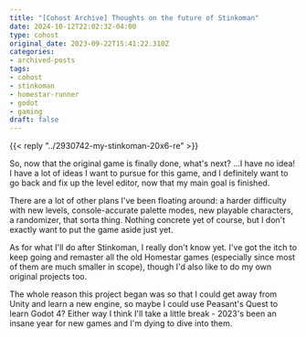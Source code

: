 ```yaml
---
title: "[Cohost Archive] Thoughts on the future of Stinkoman"
date: 2024-10-12T22:02:32-04:00
type: cohost
original_date: 2023-09-22T15:41:22.310Z
categories:
- archived-posts
tags:
- cohost
- stinkoman
- homestar-runner
- godot
- gaming
draft: false
---
```


{{< reply "../2930742-my-stinkoman-20x6-re" >}}

So, now that the original game is finally done, what's next? ...I have no idea! I have a lot of ideas I want to pursue for this game, and I definitely want to go back and fix up the level editor, now that my main goal is finished.

There are a lot of other plans I've been floating around: a harder difficulty with new levels, console-accurate palette modes, new playable characters, a randomizer, that sorta thing. Nothing concrete yet of course, but I don't exactly want to put the game aside just yet.

As for what I'll do after Stinkoman, I really don't know yet. I've got the itch to keep going and remaster all the old Homestar games (especially since most of them are much smaller in scope), though I'd also like to do my own original projects too.

The whole reason this project began was so that I could get away from Unity and learn a new engine, so maybe I could use Peasant's Quest to learn Godot 4? Either way I think I'll take a little break - 2023's been an insane year for new games and I'm dying to dive into them.